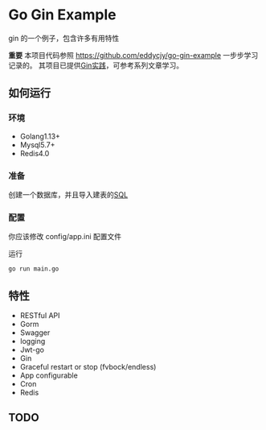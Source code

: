 # Go Gin Example
gin 的一个例子，包含许多有用特性

**重要**
本项目代码参照 https://github.com/eddycjy/go-gin-example 一步步学习记录的。
其项目已提供[Gin实践](https://github.com/EDDYCJY/go-gin-example/blob/master/README_ZH.md)，可参考系列文章学习。

## 如何运行
### 环境
- Golang1.13+
- Mysql5.7+
- Redis4.0

### 准备
创建一个数据库，并且导入建表的[SQL](scripts/hexiao.sql)

### 配置
你应该修改 config/app.ini 配置文件

运行
```
go run main.go 
```

## 特性
- RESTful API
- Gorm
- Swagger
- logging
- Jwt-go
- Gin
- Graceful restart or stop (fvbock/endless)
- App configurable
- Cron
- Redis

## TODO

